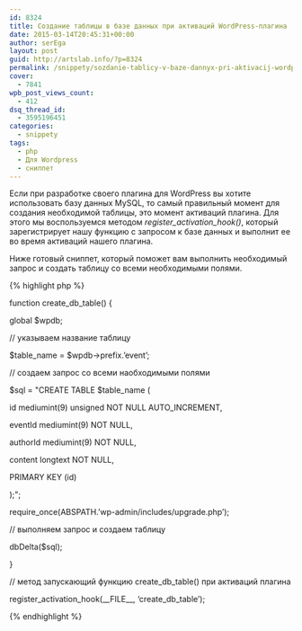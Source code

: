 ```yaml
---
id: 8324
title: Создание таблицы в базе данных при активаций WordPress-плагина
date: 2015-03-14T20:45:31+00:00
author: serEga
layout: post
guid: http://artslab.info/?p=8324
permalink: /snippety/sozdanie-tablicy-v-baze-dannyx-pri-aktivacij-wordpress-plagina/
cover:
  - 7841
wpb_post_views_count:
  - 412
dsq_thread_id:
  - 3595196451
categories:
  - snippety
tags:
  - php
  - Для Wordpress
  - сниппет
---
```

Если при разработке своего плагина для WordPress вы хотите использовать базу данных MySQL, то самый правильный момент для создания необходимой таблицы, это момент активаций плагина. Для этого мы воспользуемся методом _register\_activation\_hook()_, который зарегистрирует нашу функцию с запросом к базе данных и выполнит ее во время активаций нашего плагина.

Ниже готовый сниппет, который поможет вам выполнить необходимый запрос и создать таблицу со всеми необходимыми полями.

{% highlight php %}

function create\_db\_table() {

global $wpdb;

// указываем название таблицу

$table_name = $wpdb->prefix.&#8217;event&#8217;;

// создаем запрос со всеми наобходимыми полями

$sql = "CREATE TABLE $table_name (

id mediumint(9) unsigned NOT NULL AUTO_INCREMENT,

eventId mediumint(9) NOT NULL,

authorId mediumint(9) NOT NULL,

content longtext NOT NULL,

PRIMARY KEY (id)

);";

require_once(ABSPATH.&#8217;wp-admin/includes/upgrade.php&#8217;);

// выполняем запрос и создаем таблицу

dbDelta($sql);

}

// метод запускающий функцию create\_db\_table() при активаций плагина

register\_activation\_hook(\_\_FILE\_\_, &#8216;create\_db\_table&#8217;);

{% endhighlight %}